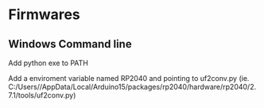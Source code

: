 # Firmwares

## Windows Command line

Add python exe to PATH

Add a enviroment variable named RP2040 and pointing to uf2conv.py (ie. C:/Users/<USERNAME>/AppData/Local/Arduino15/packages/rp2040/hardware/rp2040/2.7.1/tools/uf2conv.py)
